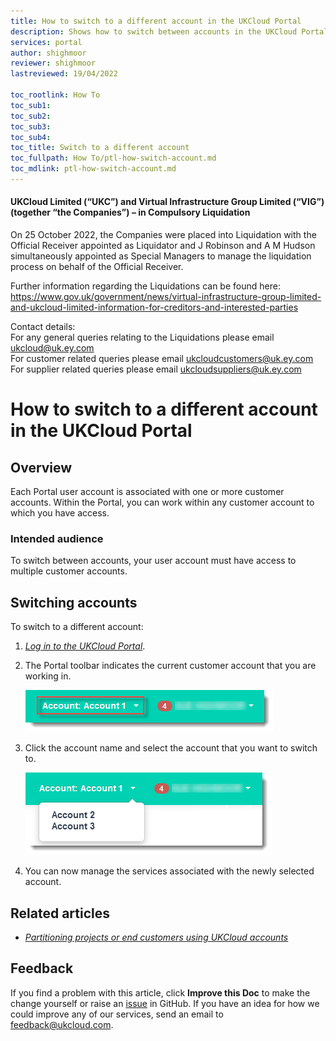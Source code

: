 ```yaml
---
title: How to switch to a different account in the UKCloud Portal
description: Shows how to switch between accounts in the UKCloud Portal
services: portal
author: shighmoor
reviewer: shighmoor
lastreviewed: 19/04/2022

toc_rootlink: How To
toc_sub1: 
toc_sub2:
toc_sub3:
toc_sub4:
toc_title: Switch to a different account
toc_fullpath: How To/ptl-how-switch-account.md
toc_mdlink: ptl-how-switch-account.md
---
```


#### UKCloud Limited (“UKC”) and Virtual Infrastructure Group Limited (“VIG”) (together “the Companies”) – in Compulsory Liquidation

On 25 October 2022, the Companies were placed into Liquidation with the Official Receiver appointed as Liquidator and J Robinson and A M Hudson simultaneously appointed as Special Managers to manage the liquidation process on behalf of the Official Receiver.

Further information regarding the Liquidations can be found here: <https://www.gov.uk/government/news/virtual-infrastructure-group-limited-and-ukcloud-limited-information-for-creditors-and-interested-parties>

Contact details:<br>
For any general queries relating to the Liquidations please email <ukcloud@uk.ey.com><br>
For customer related queries please email <ukcloudcustomers@uk.ey.com><br>
For supplier related queries please email <ukcloudsuppliers@uk.ey.com>

# How to switch to a different account in the UKCloud Portal

## Overview

Each Portal user account is associated with one or more customer accounts. Within the Portal, you can work within any customer account to which you have access.

### Intended audience

To switch between accounts, your user account must have access to multiple customer accounts.

## Switching accounts

To switch to a different account:

1. [*Log in to the UKCloud Portal*](ptl-gs.md#logging-in-to-the-ukcloud-portal).

2. The Portal toolbar indicates the current customer account that you are working in.

   ![Current customer account](images/ptl-mnu-customer-account-current.png)

3. Click the account name and select the account that you want to switch to.

   ![Account menu](images/ptl-mnu-customer-account.png)

4. You can now manage the services associated with the newly selected account.

## Related articles

- [*Partitioning projects or end customers using UKCloud accounts*](ptl-ref-multiple-accounts.md)

## Feedback

If you find a problem with this article, click **Improve this Doc** to make the change yourself or raise an [issue](https://github.com/UKCloud/documentation/issues) in GitHub. If you have an idea for how we could improve any of our services, send an email to <feedback@ukcloud.com>.
